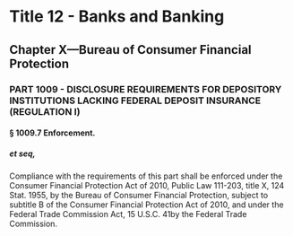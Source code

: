 
# Title 12 - Banks and Banking
## Chapter X—Bureau of Consumer Financial Protection
### PART 1009 - DISCLOSURE REQUIREMENTS FOR DEPOSITORY INSTITUTIONS LACKING FEDERAL DEPOSIT INSURANCE (REGULATION I)
#### § 1009.7 Enforcement.
##### et seq,

Compliance with the requirements of this part shall be enforced under the Consumer Financial Protection Act of 2010, Public Law 111-203, title X, 124 Stat. 1955, by the Bureau of Consumer Financial Protection, subject to subtitle B of the Consumer Financial Protection Act of 2010, and under the Federal Trade Commission Act, 15 U.S.C. 41by the Federal Trade Commission.
